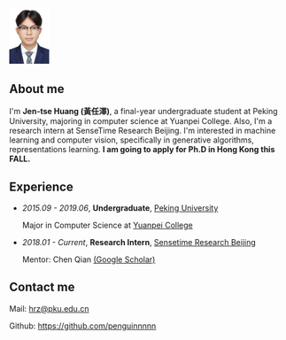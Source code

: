<img src="files/me.jpg" style="zoom:10%" />

## About me

I'm **Jen-tse Huang (黃任澤)**, a final-year undergraduate student at Peking University, majoring in computer science at Yuanpei College. Also, I'm a research intern at SenseTime Research Beijing. I'm interested in machine learning and computer vision, specifically in generative  algorithms, representations learning. **I am going to apply for Ph.D in Hong Kong this FALL.**



## Experience

- *2015.09 - 2019.06*, **Undergraduate**, [Peking University](https://www.pku.edu.cn/)

  Major in Computer Science at [Yuanpei College](https://yuanpei.pku.edu.cn/)



- *2018.01 - Current*, **Research Intern**, [Sensetime Research Beijing](https://www.sensetime.com/)

  Mentor: Chen Qian [(Google Scholar)](https://scholar.google.com.hk/citations?user=AerkT0YAAAAJ)




## Contact me

Mail: hrz@pku.edu.cn

Github: https://github.com/penguinnnnn

